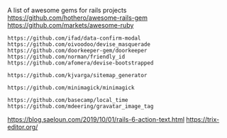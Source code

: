 A list of awesome gems for rails projects
https://github.com/hothero/awesome-rails-gem
https://github.com/markets/awesome-ruby

```
https://github.com/ifad/data-confirm-modal
https://github.com/oivoodoo/devise_masquerade
https://github.com/doorkeeper-gem/doorkeeper
https://github.com/norman/friendly_id
https://github.com/afomera/devise-bootstrapped

https://github.com/kjvarga/sitemap_generator

https://github.com/minimagick/minimagick

https://github.com/basecamp/local_time
https://github.com/mdeering/gravatar_image_tag

```
https://blog.saeloun.com/2019/10/01/rails-6-action-text.html
https://trix-editor.org/
